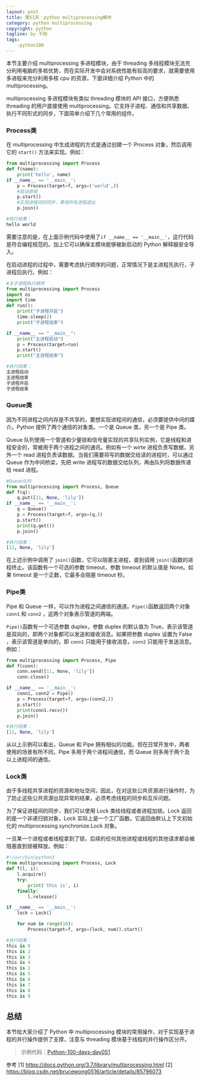 ```yaml
---
layout: post
title: 第51天：python multiprocessing模块
category: python multiprocessing
copyright: python
tagline: by 千阳
tags:
    -python100
---
```


本节主要介绍 multiprocessing 多进程模块，由于 threading 多线程模块无法充分利用电脑的多核优势，而在实际开发中会对系统性能有较高的要求，就需要使用多进程来充分利用多核 cpu 的资源，下面详细介绍 Python 中的 multiprocessing。

<!--more-->

multiprocessing 多进程模块有类似 threading 模块的 API 接口，方便熟悉 threading 的用户直接使用 multiprocessing。它支持子进程、通信和共享数据、执行不同形式的同步，下面简单介绍下几个常用的组件。

### Process类

在 multiprocessing 中生成进程的方式是通过创建一个 Process 对象，然后调用它的 `start()` 方法来实现。例如：

```python
from multiprocessing import Process
def f(name):
    print('hello', name)
if __name__ == '__main__':
    p = Process(target=f, args=('world',))
    #启动进程
    p.start()
    #实现进程间的同步，等待所有进程退出
    p.join()

#执行结果：
hello world
```

需要注意的是，在上面示例代码中使用了`if __name__ == '__main__'`，这行代码是符合编程规范的。加上它可以确保主模块能够被新启动的 Python 解释器安全导入。

在启动进程的过程中，需要考虑执行顺序的问题，正常情况下是主进程先执行，子进程后执行。例如：

```python
#主子进程执行顺序
from multiprocessing import Process
import os
import time
def run():
    print("子进程开启")
    time.sleep(2)
    print("子进程结束")

if __name__ == "__main__":
    print("主进程启动")
    p = Process(target=run)
    p.start()
    print("主进程结束")

#执行结果：
主进程启动
主进程结束
子进程开启
子进程结束
```

### Queue类

因为不同进程之间内存是不共享的，要想实现进程间的通信，必须要提供中间的媒介。Python 提供了两个通信的对象类。一个是 Queue 类，另一个是 Pipe 类。

Queue 队列使用一个管道和少量锁和信号量实现的共享队列实例，它是线程和进程安全的，常被用于两个进程之间的通讯。例如有一个 wirte 进程负责写数据，另外一个 read 进程负责读数据。当我们需要将写的数据交给读的进程时，可以通过 Queue 作为中间桥梁，先把 write 进程写的数据交给队列，再由队列将数据传递给 read 进程。

```python
#Queue队列
from multiprocessing import Process, Queue
def f(q):
    q.put([11, None, 'lily'])
if __name__ == '__main__':
    q = Queue()
    p = Process(target=f, args=(q,))
    p.start()
    print(q.get())
    p.join()

#执行结果：
[11, None, 'lily']
```

在上述示例中调用了 `join()`函数，它可以阻塞主进程，直到调用 `join()`函数的进程终止。该函数有一个可选的参数 timeout，参数 timeout 的默认值是 None。如果 timeout 是一个正数，它最多会阻塞 timeout 秒。

### Pipe类

Pipe 和 Queue 一样，可以作为进程之间通信的通道。`Pipe()`函数返回两个对象 `conn1` 和 `conn2` ，这两个对象表示管道的两端。

`Pipe()`函数有一个可选参数 duplex，参数 duplex 的默认值为 True，表示该管道是双向的，即两个对象都可以发送和接收消息。如果把参数 duplex 设置为 False ，表示该管道是单向的，即 `conn1` 只能用于接收消息，`conn2` 只能用于发送消息。例如：

```python
from multiprocessing import Process, Pipe
def f(conn):
    conn.send([11, None, 'lily'])
    conn.close()

if __name__ == '__main__':
    conn1, conn2 = Pipe()
    p = Process(target=f, args=(conn2,))
    p.start()
    print(conn1.recv())
    p.join()

#执行结果：
[11, None, 'lily']
```

从以上示例可以看出，Queue 和 Pipe 拥有相似的功能。但在日常开发中，两者使用的场景有所不同，Pipe 多用于两个进程间通信，而 Queue 则多用于两个及以上进程间的通信。

### Lock类

由于多线程共享进程的资源和地址空间，因此，在对这些公共资源进行操作时，为了防止这些公共资源出现异常的结果，必须考虑线程的同步和互斥问题。

为了保证进程间的同步，我们可以使用 Lock 类给线程或者进程加锁。Lock 返回的是一个非递归锁对象，Lock 实际上是一个工厂函数。它返回由默认上下文初始化的 multiprocessing.synchronize.Lock 对象。

一旦某一个进程或者线程拿到了锁，后续的任何其他进程或线程的其他请求都会被阻塞直到锁被释放。例如：

```python 
#!/usr/bin/python3
from multiprocessing import Process, Lock
def f(l, i):
    l.acquire()
    try:
        print('this is', i)
    finally:
        l.release()

if __name__ == '__main__':
    lock = Lock()

    for num in range(10):
        Process(target=f, args=(lock, num)).start()

#执行结果：
this is 0
this is 2
this is 3
this is 4
this is 1
this is 5
this is 6
this is 7
this is 8
this is 9

```

## 总结

本节给大家介绍了 Python 中 multiprocessing 模块的常用操作，对于实现基于进程的并行操作提供了支撑，注意与 threading 模块基于线程的并行操作区分开。

> 示例代码：[Python-100-days-day051](https://github.com/JustDoPython/python-100-day/tree/master/day-051)

参考
[1] https://docs.python.org/3.7/library/multiprocessing.html
[2] https://blog.csdn.net/brucewong0516/article/details/85796073